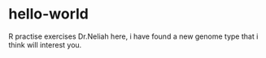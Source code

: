 # hello-world
R practise exercises
Dr.Neliah here, i have found a new genome type that i think will interest you.
